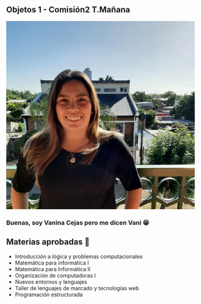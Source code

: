 ## Objetos 1 - Comisión2 T.Mañana

![Foto](./assets/VaninaElizabethCejasOlson.jpg)


### Buenas, soy Vanina Cejas pero me dicen Vani 😁



## Materias aprobadas 📖
* Introducción a lógica y problemas computacionales
* Matemática para informática I
* Matemática para Informática II
* Organización de computadoras I
* Nuevos entornos y lenguajes
* Taller de lenguajes de marcado y tecnologías web
* Programación estructurada

